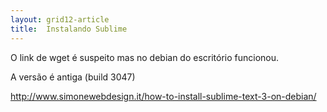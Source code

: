 ```yaml
---
layout: grid12-article
title:  Instalando Sublime
---
```



O link de wget é suspeito mas no debian do escritório funcionou.

A versão é antiga (build 3047)

http://www.simonewebdesign.it/how-to-install-sublime-text-3-on-debian/

